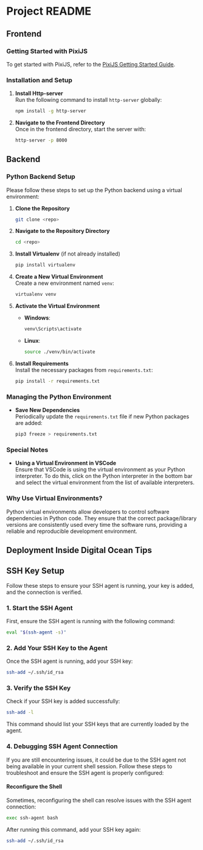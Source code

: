 # Project README

## Frontend

### Getting Started with PixiJS

To get started with PixiJS, refer to the [PixiJS Getting Started Guide](https://pixijs.com/8.x/guides/basics/getting-started).

### Installation and Setup

1. **Install Http-server**  
   Run the following command to install `http-server` globally:
   ```bash
   npm install -g http-server
   ```

2. **Navigate to the Frontend Directory**  
   Once in the frontend directory, start the server with:
   ```bash
   http-server -p 8000
   ```

## Backend

### Python Backend Setup

Please follow these steps to set up the Python backend using a virtual environment:

1. **Clone the Repository**
   ```bash
   git clone <repo>
   ```

2. **Navigate to the Repository Directory**
   ```bash
   cd <repo>
   ```

3. **Install Virtualenv** (if not already installed)
   ```bash
   pip install virtualenv
   ```

4. **Create a New Virtual Environment**  
   Create a new environment named `venv`:
   ```bash
   virtualenv venv
   ```

5. **Activate the Virtual Environment**  
   - **Windows**:
     ```bash
     venv\Scripts\activate
     ```
   - **Linux**:
     ```bash
     source ./venv/bin/activate
     ```

6. **Install Requirements**  
   Install the necessary packages from `requirements.txt`:
   ```bash
   pip install -r requirements.txt
   ```

### Managing the Python Environment

- **Save New Dependencies**  
  Periodically update the `requirements.txt` file if new Python packages are added:
  ```bash
  pip3 freeze > requirements.txt
  ```

### Special Notes

- **Using a Virtual Environment in VSCode**  
  Ensure that VSCode is using the virtual environment as your Python interpreter. To do this, click on the Python interpreter in the bottom bar and select the virtual environment from the list of available interpreters.

### Why Use Virtual Environments?

Python virtual environments allow developers to control software dependencies in Python code. They ensure that the correct package/library versions are consistently used every time the software runs, providing a reliable and reproducible development environment.



## Deployment Inside Digital Ocean Tips
## SSH Key Setup

Follow these steps to ensure your SSH agent is running, your key is added, and the connection is verified.

### 1. Start the SSH Agent

First, ensure the SSH agent is running with the following command:

```sh
eval "$(ssh-agent -s)"
```

### 2. Add Your SSH Key to the Agent

Once the SSH agent is running, add your SSH key:

```sh
ssh-add ~/.ssh/id_rsa
```

### 3. Verify the SSH Key

Check if your SSH key is added successfully:

```sh
ssh-add -l
```

This command should list your SSH keys that are currently loaded by the agent.

### 4. Debugging SSH Agent Connection

If you are still encountering issues, it could be due to the SSH agent not being available in your current shell session. Follow these steps to troubleshoot and ensure the SSH agent is properly configured:

#### Reconfigure the Shell

Sometimes, reconfiguring the shell can resolve issues with the SSH agent connection:

```sh
exec ssh-agent bash
```

After running this command, add your SSH key again:

```sh
ssh-add ~/.ssh/id_rsa
```
